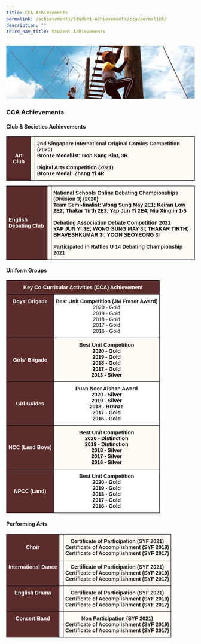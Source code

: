 ```yaml
---
title: CCA Achievements
permalink: /achievements/Student-Achievements/cca/permalink/
description: ""
third_nav_title: Student Achievements
---
```

![](/images/achievements.jpg)

### CCA Achievements

#### Club & Societies Achievements

<style type="text/css">
.tg  {border-collapse:collapse;border-spacing:0;}
.tg td{border-color:black;border-style:solid;border-width:1px;font-family:Arial, sans-serif;font-size:14px;
  overflow:hidden;padding:10px 5px;word-break:normal;}
.tg th{border-color:black;border-style:solid;border-width:1px;font-family:Arial, sans-serif;font-size:14px;
  font-weight:normal;overflow:hidden;padding:10px 5px;word-break:normal;}
.tg .tg-n304{background-color:#5B2C2C;color:#FFF;font-weight:bold;text-align:center;vertical-align:middle}
.tg .tg-1xbg{background-color:#FFFAF3;text-align:left;vertical-align:top}
.tg .tg-tmat{background-color:#FFFAF3;font-weight:bold;text-align:left;vertical-align:top}
</style>
<table class="tg">
<thead>
  <tr>
    <td class="tg-n304"><span style="font-weight:bold;color:#FFF;background-color:#5B2C2C">Art Club</span></td>
    <td class="tg-1xbg"></td>
    <td class="tg-tmat" colspan="3">2nd Singapore International Original Comics Competition (2020)<br><span style="color:#000;background-color:#FFFAF3">Bronze Medallist: Goh Kang Kiat, 3R</span><br><br>Digital Arts Competition (2021)<br><span style="color:#000;background-color:#FFFAF3">Bronze Medal: Zhang Yi 4R</span></td>
  </tr>
</thead>
</table>

<style type="text/css">
.tg  {border-collapse:collapse;border-spacing:0;}
.tg td{border-color:black;border-style:solid;border-width:1px;font-family:Arial, sans-serif;font-size:14px;
  overflow:hidden;padding:10px 5px;word-break:normal;}
.tg th{border-color:black;border-style:solid;border-width:1px;font-family:Arial, sans-serif;font-size:14px;
  font-weight:normal;overflow:hidden;padding:10px 5px;word-break:normal;}
.tg .tg-1xbg{background-color:#FFFAF3;text-align:left;vertical-align:top}
.tg .tg-dnru{background-color:#5B2C2C;color:#FFF;font-weight:bold;text-align:left;vertical-align:middle}
.tg .tg-tmat{background-color:#FFFAF3;font-weight:bold;text-align:left;vertical-align:top}
</style>
<table class="tg">
<thead>
  <tr>
    <td class="tg-dnru"><span style="font-weight:bold;color:#FFF;background-color:#5B2C2C">English Debating Club</span></td>
    <td class="tg-1xbg"></td>
    <td class="tg-tmat" colspan="3">National Schools Online Debating Championships (Division 3) (2020)<br><span style="color:#000;background-color:#FFFAF3">Team Semi-finalist: Wong Sung May 2E1; Keiran Low 2E2; Thakar Tirth 2E3; Yap Jun Yi 2E4; Niu Xinglin 1-5</span><br><br>Debating Association Debate Competition 2021<br><span style="color:#000;background-color:#FFFAF3">YAP JUN YI 3E; WONG SUNG MAY 3I; THAKAR TIRTH; BHAVESHKUMAR 3I; YOON SEOYEONG 3I</span><br><br>Participated in Raffles U 14 Debating Championship 2021</td>
  </tr>
</thead>
</table>

#### Uniform Groups

<style type="text/css">
.tg  {border-collapse:collapse;border-spacing:0;}
.tg td{border-color:black;border-style:solid;border-width:1px;font-family:Arial, sans-serif;font-size:14px;
  overflow:hidden;padding:10px 5px;word-break:normal;}
.tg th{border-color:black;border-style:solid;border-width:1px;font-family:Arial, sans-serif;font-size:14px;
  font-weight:normal;overflow:hidden;padding:10px 5px;word-break:normal;}
.tg .tg-n304{background-color:#5B2C2C;color:#FFF;font-weight:bold;text-align:center;vertical-align:middle}
.tg .tg-eqj8{background-color:#5B2C2C;color:#FFF;font-weight:bold;text-align:center;vertical-align:top}
.tg .tg-9hzb{background-color:#FFF;font-weight:bold;text-align:center;vertical-align:top}
.tg .tg-fvar{background-color:#FFFAF3;font-weight:bold;text-align:center;vertical-align:top}
</style>
<table class="tg">
<thead>
  <tr>
    <th class="tg-n304" colspan="5"><span style="font-weight:bold;color:#FFF;background-color:#5B2C2C">Key Co-Curricular Activities (CCA) Achievement</span></th>
  </tr>
</thead>
<tbody>
  <tr>
    <td class="tg-eqj8">Boys' Brigade</td>
    <td class="tg-9hzb" colspan="4">Best Unit Competition (JM Fraser Award)<br><span style="font-weight:400;color:#000">2020 - Gold</span><br><span style="font-weight:400;color:#000">2019 - Gold</span><br><span style="font-weight:400;color:#000">2018 - Gold</span><br><span style="font-weight:400;color:#000">2017 - Gold</span><br><span style="font-weight:400;color:#000">2016 - Gold</span></td>
  </tr>
  <tr>
    <td class="tg-n304"><span style="font-weight:bold;color:#FFF;background-color:#5B2C2C">Girls' Brigade</span></td>
    <td class="tg-fvar" colspan="4">Best Unit Competition<br><span style="color:#000;background-color:#FFFAF3">2020 - Gold</span><br><span style="color:#000;background-color:#FFFAF3">2019 - Gold</span><br><span style="color:#000;background-color:#FFFAF3">2018 - Gold</span><br><span style="color:#000;background-color:#FFFAF3">2017 - Gold</span><br><span style="color:#000;background-color:#FFFAF3">2013 - Silver</span></td>
  </tr>
  <tr>
    <td class="tg-n304"><span style="font-weight:bold;color:#FFF;background-color:#5B2C2C">Girl Guides</span></td>
    <td class="tg-9hzb" colspan="4">Puan Noor Aishah Award<br><span style="color:#000;background-color:#FFF">2020 - Silver</span><br><span style="color:#000;background-color:#FFF">2019 - Silver</span><br><span style="color:#000;background-color:#FFF">2018 - Bronze</span><br><span style="color:#000;background-color:#FFF">2017 - Gold</span><br><span style="color:#000;background-color:#FFF">2016 - Gold</span><br></td>
  </tr>
  <tr>
    <td class="tg-n304"><span style="font-weight:bold;color:#FFF;background-color:#5B2C2C">NCC (Land Boys)</span></td>
    <td class="tg-fvar" colspan="4">Best Unit Competition<br><span style="color:#000;background-color:#FFFAF3">2020 - Distinction</span><br><span style="color:#000;background-color:#FFFAF3">2019 - Distinction</span><br><span style="color:#000;background-color:#FFFAF3">2018 - Silver</span><br><span style="color:#000;background-color:#FFFAF3">2017 - Silver</span><br><span style="color:#000;background-color:#FFFAF3">2016 - Silver</span></td>
  </tr>
  <tr>
    <td class="tg-n304"><span style="font-weight:bold;color:#FFF;background-color:#5B2C2C">NPCC (Land)</span></td>
    <td class="tg-9hzb" colspan="4">Best Unit Competition<br><span style="color:#000;background-color:#FFF">2020 - Gold</span><br><span style="color:#000;background-color:#FFF">2019 - Gold</span><br><span style="color:#000;background-color:#FFF">2018 - Gold</span><br><span style="color:#000;background-color:#FFF">2017 - Gold</span><br><span style="color:#000;background-color:#FFF">2016 - Gold</span></td>
  </tr>
</tbody>
</table>

#### Performing Arts

<style type="text/css">
.tg  {border-collapse:collapse;border-spacing:0;}
.tg td{border-color:black;border-style:solid;border-width:1px;font-family:Arial, sans-serif;font-size:14px;
  overflow:hidden;padding:10px 5px;word-break:normal;}
.tg th{border-color:black;border-style:solid;border-width:1px;font-family:Arial, sans-serif;font-size:14px;
  font-weight:normal;overflow:hidden;padding:10px 5px;word-break:normal;}
.tg .tg-n304{background-color:#5B2C2C;color:#FFF;font-weight:bold;text-align:center;vertical-align:middle}
.tg .tg-1xbg{background-color:#FFFAF3;text-align:left;vertical-align:top}
.tg .tg-fvar{background-color:#FFFAF3;font-weight:bold;text-align:center;vertical-align:top}
.tg .tg-9s8r{background-color:#5b2c2c;text-align:left;vertical-align:top}
.tg .tg-0lax{text-align:left;vertical-align:top}
.tg .tg-aoer{background-color:#fffaf3;font-weight:bold;text-align:center;vertical-align:top}
.tg .tg-qlzd{background-color:#5b2c2c;text-align:center;vertical-align:top}
</style>
<table class="tg">
<thead>
  <tr>
    <th class="tg-n304"><span style="color:#FFF">Choir</span></th>
    <th class="tg-1xbg"></th>
    <th class="tg-fvar" colspan="3">Certificate of Participation (SYF 2021)<br>Certificate of Accomplishment (SYF 2019)<br>Certificate of Accomplishment (SYF 2017)</th>
  </tr>
</thead>
<tbody>
  <tr>
    <td class="tg-9s8r"><span style="font-weight:bold;color:#EFEFEF">International Dance</span></td>
    <td class="tg-0lax"></td>
    <td class="tg-aoer" colspan="3"><span style="font-style:normal">Certificate of Participation (SYF 2021)</span><br><span style="font-style:normal">Certificate of Accomplishment (SYF 2019)</span><br><span style="font-style:normal">Certificate of Accomplishment (SYF 2017)</span><br></td>
  </tr>
  <tr>
    <td class="tg-qlzd"><span style="font-weight:bold;color:#FFF">English Drama</span></td>
    <td class="tg-0lax"></td>
    <td class="tg-aoer" colspan="3"><span style="font-style:normal">Certificate of Participation (SYF 2021)</span><br><span style="font-style:normal">Certificate of Accomplishment (SYF 2019)</span><br><span style="font-style:normal">Certificate of Accomplishment (SYF 2017)</span></td>
  </tr>
  <tr>
    <td class="tg-qlzd"><span style="font-weight:bold;color:#FFF">Concert Band</span></td>
    <td class="tg-0lax"></td>
    <td class="tg-aoer" colspan="3"><span style="font-style:normal">Non Participation (SYF 2021)</span><br><span style="font-style:normal">Certificate of Accomplishment (SYF 2019)</span><br><span style="font-style:normal">Certificate of Accomplishment (SYF 2017)</span></td>
  </tr>
</tbody>
</table>